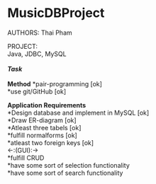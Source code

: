 # MusicDBProject<br>
AUTHORS: Thai Pham<br>

PROJECT:<br>
Java, JDBC, MySQL<br>
<br>
*******Task*******
<br>
<br>
**Method**
*pair-programming [ok] <br>
*use git/GitHub [ok] <br>

**Application Requirements**<br>
*Design database and implement in MySQL [ok] <br>
*Draw ER-diagram [ok] <br>
*Atleast three tabels [ok] <br>
*fulfill normalforms [ok] <br>
*atleast two foreign keys [ok] <br>
<-:(GUI):-> <br>
*fulfill CRUD <br>
*have some sort of selection functionality <br>
*have some sort of search functionality
